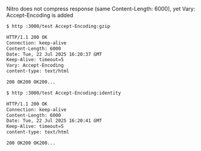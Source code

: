Nitro does not compress response (same Content-Length: 6000), yet Vary: Accept-Encoding is added

```bash
$ http :3000/test Accept-Encoding:gzip

HTTP/1.1 200 OK
Connection: keep-alive
Content-Length: 6000
Date: Tue, 22 Jul 2025 16:20:37 GMT
Keep-Alive: timeout=5
Vary: Accept-Encoding
content-type: text/html

200 OK200 OK200...
```

```bash
$ http :3000/test Accept-Encoding:identity

HTTP/1.1 200 OK
Connection: keep-alive
Content-Length: 6000
Date: Tue, 22 Jul 2025 16:20:41 GMT
Keep-Alive: timeout=5
content-type: text/html

200 OK200 OK200...
```
